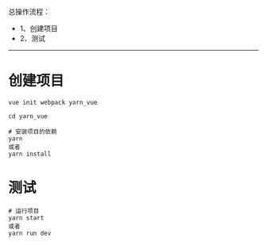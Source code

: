 总操作流程：
- 1、创建项目
- 2、测试

***

# 创建项目

```shell
vue init webpack yarn_vue

cd yarn_vue

# 安装项目的依赖
yarn
或者
yarn install
```

# 测试

```shell
# 运行项目
yarn start
或者
yarn run dev
```
